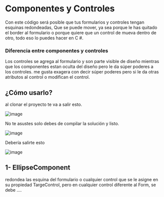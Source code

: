 # Componentes y Controles

Con este código será posible que tus formularios y controles tengan esquinas redondeadas, Que se puede mover, ya sea porque le has quitado el border al formulario o porque quiere
que un control de mueva dentro de otro, todo eso lo puedes hacer en C #.

### Diferencia entre componentes y controles

Los controles se agrega al formulario y son parte visible de diseño mientras que los componentes estan oculta del diseño pero le da súper poderes a los controles. me gusta exagera con decir súper poderes pero si le da otras atributos al control o modifican el control.

## ¿Cómo usarlo?

al clonar el proyecto te va a salir esto.

![image](https://user-images.githubusercontent.com/65135568/116959811-0ba3e500-ac9f-11eb-9006-e53de548c6de.png)

No te asustes solo debes de compilar la solución y listo.

![image](https://user-images.githubusercontent.com/65135568/116959874-2d04d100-ac9f-11eb-8540-fa748c5727cb.png)

Debería salirte esto 

![image](https://user-images.githubusercontent.com/65135568/116959929-5291da80-ac9f-11eb-9842-8494e2af1d7a.png)


## 1- EllipseComponent

redondea las esquina del formulario o cualquier control que se le asigne en su propiedad TargeControl, pero en cualquier control diferente al Form, se debe ....
